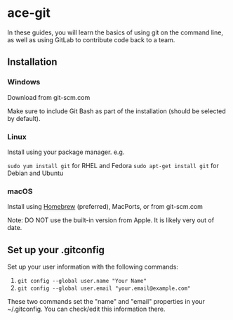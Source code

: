 # ace-git

In these guides, you will learn the basics of using git on the command line, as well as using GitLab to contribute code back to a team.

## Installation

### Windows

Download from git-scm.com

Make sure to include Git Bash as part of the installation (should be selected by default).

### Linux

Install using your package manager. e.g.

`sudo yum install git` for RHEL and Fedora
`sudo apt-get install git` for Debian and Ubuntu

### macOS

Install using [Homebrew](https://brew.sh/) (preferred), MacPorts, or from git-scm.com

Note: DO NOT use the built-in version from Apple. It is likely very out of date.

## Set up your .gitconfig

Set up your user information with the following commands:

1. `git config --global user.name "Your Name"`
2. `git config --global user.email "your.email@example.com"`

These two commands set the "name" and "email" properties in your ~/.gitconfig. You can check/edit this information there.
